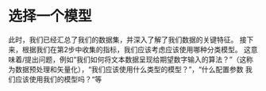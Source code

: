 # 选择一个模型
此时，我们已经汇总了我们的数据集，并深入了解了我们数据的关键特征。 接下来，根据我们在第2步中收集的指标，我们应该考虑应该使用哪种分类模型。 这意味着/提出问题，例如“我们如何将文本数据呈现给期望数字输入的算法？”（这称为数据预处理和矢量化），“我们应该使用什么类型的模型？”，“什么配置参数 我们应该使用我们的模型吗？“等
